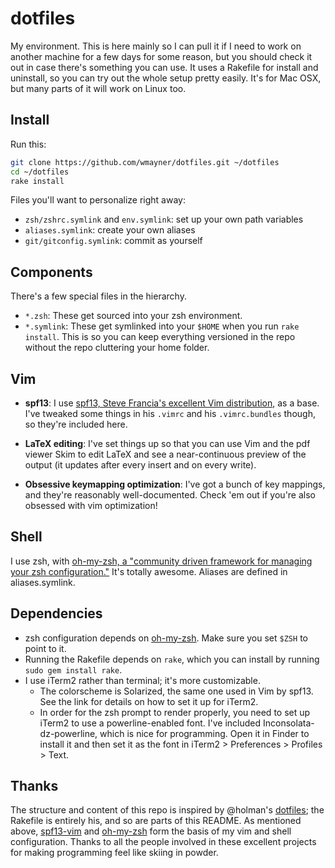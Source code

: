 dotfiles
========

My environment. This is here mainly so I can pull it if I need to work on another machine for a few days for some reason, but you should check it out in case there's something you can use. It uses a Rakefile for install and uninstall, so you can try out the whole setup pretty easily. It's for Mac OSX, but many parts of it will work on Linux too.

Install
-------

Run this:

```sh
git clone https://github.com/wmayner/dotfiles.git ~/dotfiles
cd ~/dotfiles
rake install
```

Files you'll want to personalize right away:

- `zsh/zshrc.symlink` and `env.symlink`: set up your own path variables
- `aliases.symlink`: create your own aliases
- `git/gitconfig.symlink`: commit as yourself

Components
----------

There's a few special files in the hierarchy.

- `*.zsh`: These get sourced into your zsh environment.
- `*.symlink`: These get symlinked into your `$HOME` when you run `rake install`. This is so you 
  can keep everything versioned in the repo without the repo cluttering your home folder.

Vim
---

- **spf13**:
I use [spf13, Steve Francia's excellent Vim distribution][1], as a base.
I've tweaked some things in his `.vimrc` and his `.vimrc.bundles` though, so they're included here.

- **LaTeX editing**:
I've set things up so that you can use Vim and the pdf viewer Skim to edit LaTeX and see a near-continuous preview of the output (it updates after every insert and on every write).

- **Obsessive keymapping optimization**:
I've got a bunch of key mappings, and they're reasonably well-documented.
Check 'em out if you're also obsessed with vim optimization!

Shell
----

I use zsh, with [oh-my-zsh, a "community driven framework for managing your zsh configuration."][2]
It's totally awesome. Aliases are defined in aliases.symlink.

Dependencies
------------

 - zsh configuration depends on [oh-my-zsh][2]. Make sure you set `$ZSH` to point to it.
 - Running the Rakefile depends on `rake`, which you can install by running `sudo gem install rake`.
 - I use iTerm2 rather than terminal; it's more customizable.
   * The colorscheme is Solarized, the same one used in Vim by spf13. See the link for details on how to set it up for iTerm2.
   * In order for the zsh prompt to render properly, you need to set up iTerm2 to use a powerline-enabled font.
     I've included Inconsolata-dz-powerline, which is nice for programming.
     Open it in Finder to install it and then set it as the font in iTerm2 > Preferences > Profiles > Text.

Thanks
------

The structure and content of this repo is inspired by @holman's [dotfiles][3]; the Rakefile is entirely his, and so are parts of this README.
As mentioned above, [spf13-vim][1] and [oh-my-zsh][2] form the basis of my vim and shell configuration.
Thanks to all the people involved in these excellent projects for making programming feel like skiing in powder.

[1]: https://github.com/spf13/spf13-vim "spf13-vim"
[2]: https://github.com/spf13/spf13-vi://github.com/robbyrussell/oh-my-zsh "oh-my-zsh"
[3]: https://github.com/holman/dotfiles "holman/dotfiles"
